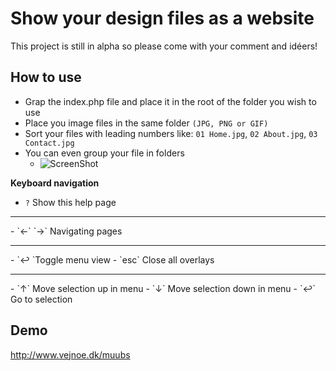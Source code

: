 # Show your design files as a website
This project is still in alpha so please come with your comment and idéers!

## How to use
- Grap the index.php file and place it in the root of the folder you wish to use
- Place you image files in the same folder `(JPG, PNG or GIF)`
- Sort your files with leading numbers like: `01 Home.jpg`, `02 About.jpg`, `03 Contact.jpg`
- You can even group your file in folders
  - ![ScreenShot](http://www.vejnoe.dk/webp/muubs-structure.png)

**Keyboard navigation**

- `?` Show this help page
<hr>
- `←` `→` Navigating pages
<hr>
- `↩ `Toggle menu view
- `esc` Close all overlays
<hr>
- `↑` Move selection up in menu
- `↓` Move selection down in menu
- `↩` Go to selection

## Demo
http://www.vejnoe.dk/muubs
